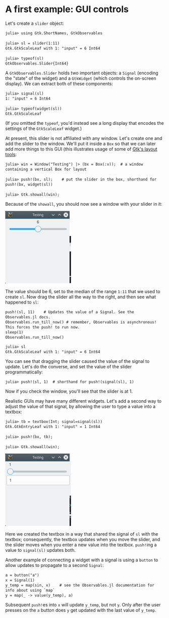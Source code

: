 # A first example: GUI controls

Let's create a `slider` object:
```jldoctest demo1
julia> using Gtk.ShortNames, GtkObservables

julia> sl = slider(1:11)
Gtk.GtkScaleLeaf with 1: "input" = 6 Int64

julia> typeof(sl)
GtkObservables.Slider{Int64}
```

A `GtkObservables.Slider` holds two important objects: a `Signal`
(encoding the "state" of the widget) and a `GtkWidget` (which controls
the on-screen display). We can extract both of these components:

```jldoctest demo1
julia> signal(sl)
1: "input" = 6 Int64

julia> typeof(widget(sl))
Gtk.GtkScaleLeaf
```
(If you omitted the `typeof`, you'd instead see a long display that encodes the settings of the `GtkScaleLeaf` widget.)

At present, this slider is not affiliated with any window. Let's
create one and add the slider to the window. We'll put it inside a
`Box` so that we can later add more things to this GUI (this
illustrates usage of some of
[Gtk's layout tools](http://juliagraphics.github.io/Gtk.jl/latest/manual/layout.html):

```jldoctest demo1
julia> win = Window("Testing") |> (bx = Box(:v));  # a window containing a vertical Box for layout

julia> push!(bx, sl);    # put the slider in the box, shorthand for push!(bx, widget(sl))

julia> Gtk.showall(win);
```

Because of the `showall`, you should now see a window with your slider
in it:

![slider1](assets/slider1.png)

The value should be 6, set to the median of the range `1:11`
that we used to create `sl`. Now drag the slider all the way to the
right, and then see what happened to `sl`:

```@meta
push!(sl, 11)    # Updates the value of a Signal. See the Observables.jl docs.
Observables.run_till_now() # remember, Observables is asynchronous! This forces the push! to run now.
sleep(1)
Observables.run_till_now()
```

```jldoctest demo1
julia> sl
Gtk.GtkScaleLeaf with 1: "input" = 6 Int64
```

You can see that dragging the slider caused the value of the signal to
update. Let's do the converse, and set the value of the slider
programmatically:

```jldoctest demo1
julia> push!(sl, 1)  # shorthand for push!(signal(sl), 1)
```

Now if you check the window, you'll see that the slider is at 1.

Realistic GUIs may have many different widgets. Let's add a second way
to adjust the value of that signal, by allowing the user to type a
value into a textbox:

```jldoctest demo1
julia> tb = textbox(Int; signal=signal(sl))
Gtk.GtkEntryLeaf with 1: "input" = 1 Int64

julia> push!(bx, tb);

julia> Gtk.showall(win);
```

![slider2](assets/slider2.png)

Here we created the textbox in a way that shared the signal of `sl`
with the textbox; consequently, the textbox updates when you move the
slider, and the slider moves when you enter a new value into the
textbox. `push!`ing a value to `signal(sl)` updates both.

Another example of connecting a widget with a signal is using a `button`
to allow updates to propagate to a second `Signal`:
```
a = button("a")
x = Signal(1)
y_temp = map(sin, x)    # see the Observables.jl documentation for info about using `map`
y = map(_ -> value(y_temp), a)
```
Subsequent `push!`es into `x` will update `y_temp`, but not `y`. Only
after the user presses on the `a` button does `y` get updated with the
last value of `y_temp`.
